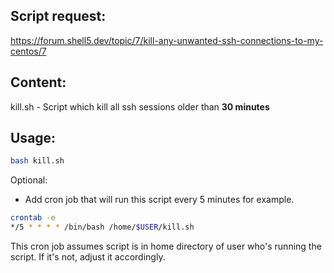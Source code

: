 ## Script request:
https://forum.shell5.dev/topic/7/kill-any-unwanted-ssh-connections-to-my-centos/7

## Content:
kill.sh - Script which kill all ssh sessions older than **30 minutes**

## Usage:

```bash
bash kill.sh
```

Optional: 

- Add cron job that will run this script every 5 minutes for example.
```bash
crontab -e
*/5 * * * * /bin/bash /home/$USER/kill.sh
```
This cron job assumes script is in home directory of user who's running the script. If it's not, adjust it accordingly.
